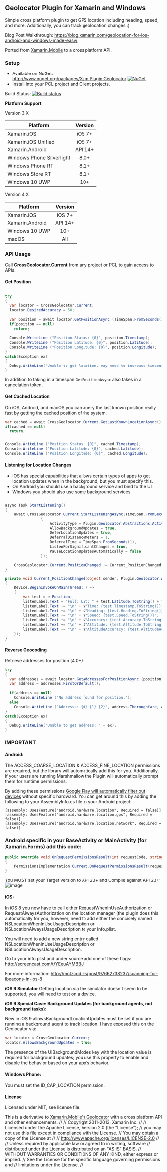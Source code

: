 ## Geolocator Plugin for Xamarin and Windows

Simple cross platform plugin to get GPS location including heading, speed, and more. Additionally, you can track geolocation changes :)

Blog Post Walkthrough: https://blog.xamarin.com/geolocation-for-ios-android-and-windows-made-easy/

Ported from [Xamarin.Mobile](http://www.github.com/xamarin/xamarin.mobile) to a cross platform API.

### Setup
* Available on NuGet: http://www.nuget.org/packages/Xam.Plugin.Geolocator [![NuGet](https://img.shields.io/nuget/v/Xam.Plugin.Geolocator.svg?label=NuGet)](https://www.nuget.org/packages/Xam.Plugin.Geolocator/)
* Install into your PCL project and Client projects.

Build Status: [![Build status](https://ci.appveyor.com/api/projects/status/nan2cxlgeo11sc5u?svg=true)](https://ci.appveyor.com/project/JamesMontemagno/geolocatorplugin)

**Platform Support**

Version 3.X

|Platform|Version|
| -------------------  | :------------------: |
|Xamarin.iOS|iOS 7+|
|Xamarin.iOS Unified|iOS 7+|
|Xamarin.Android|API 14+|
|Windows Phone Silverlight|8.0+|
|Windows Phone RT|8.1+|
|Windows Store RT|8.1+|
|Windows 10 UWP|10+|

Version 4.X

|Platform|Version|
| ------------------- |  :------------------: |
|Xamarin.iOS|iOS 7+|
|Xamarin.Android|API 14+|
|Windows 10 UWP|10+|
|macOS|All|




### API Usage

Call **CrossGeolocator.Current** from any project or PCL to gain access to APIs.

#### Get Position

```csharp

try
{
  var locator = CrossGeolocator.Current;
  locator.DesiredAccuracy = 50;
  
  var position = await locator.GetPositionAsync (TimeSpan.FromSeconds(10));
  if(position == null)
    return;
  
  Console.WriteLine ("Position Status: {0}", position.Timestamp);
  Console.WriteLine ("Position Latitude: {0}", position.Latitude);
  Console.WriteLine ("Position Longitude: {0}", position.Longitude);
}
catch(Exception ex)
{
  Debug.WriteLine("Unable to get location, may need to increase timeout: " + ex);
}
```

In addition to taking in a timespan ```GetPositionAsync``` also takes in a cancelation token.

#### Get Cached Location
On iOS, Android, and macOS you can auery the last known position really fast by getting the cached position of the system.

```csharp
var cached = await CrossGeolocator.Current.GetLastKnownLocationAsync();
if(cached == null)
  return;


Console.WriteLine ("Position Status: {0}", cached.Timestamp);
Console.WriteLine ("Position Latitude: {0}", cached.Latitude);
Console.WriteLine ("Position Longitude: {0}", cached.Longitude);
```

#### Listening for Location Changes

* iOS has special capabilities that allows certain types of apps to get location updates when in the background, but you must specify this.
* On Android you should use a background service and bind to the UI
* Windows you should also use some background services

```csharp

async Task StartListening()
{
    await CrossGeolocator.Current.StartListeningAsync(TimeSpan.FromSeconds(5), 10, true, new Plugin.Geolocator.Abstractions.ListenerSettings
                {
                    ActivityType = Plugin.Geolocator.Abstractions.ActivityType.AutomotiveNavigation,
                    AllowBackgroundUpdates = true,
                    DeferLocationUpdates = true,
                    DeferralDistanceMeters = 1,
                    DeferralTime = TimeSpan.FromSeconds(1),
                    ListenForSignificantChanges = true,
                    PauseLocationUpdatesAutomatically = false
                });

    CrossGeolocator.Current.PositionChanged += Current_PositionChanged;
}

private void Current_PositionChanged(object sender, Plugin.Geolocator.Abstractions.PositionEventArgs e)
{
    Device.BeginInvokeOnMainThread(() =>
    {
        var test = e.Position;
        listenLabel.Text = "Full: Lat: " + test.Latitude.ToString() + " Long: " + test.Longitude.ToString();
        listenLabel.Text += "\n" + $"Time: {test.Timestamp.ToString()}";
        listenLabel.Text += "\n" + $"Heading: {test.Heading.ToString()}";
        listenLabel.Text += "\n" + $"Speed: {test.Speed.ToString()}";
        listenLabel.Text += "\n" + $"Accuracy: {test.Accuracy.ToString()}";
        listenLabel.Text += "\n" + $"Altitude: {test.Altitude.ToString()}";
        listenLabel.Text += "\n" + $"AltitudeAccuracy: {test.AltitudeAccuracy.ToString()}";
    });
}           
```


#### Reverse Geocoding
Retrieve addresses for position (4.0+)

```csharp
try
{ 
  var addresses = await locator.GetAddressesForPositionAsync (position);
  var address = addresses.FirstOrDefault();
  
  if(address == null)
    Console.WriteLine ("No address found for position.");
  else
    Console.WriteLine ("Addresss: {0} {1} {2}", address.Thoroughfare, address.Locality, address.Country);
}
catch(Exception ex)
{
  Debug.WriteLine("Unable to get address: " + ex);
}
```


### **IMPORTANT**
#### Android:
The ACCESS_COARSE_LOCATION & ACCESS_FINE_LOCATION permissions are required, but the library will automatically add this for you. Additionally, if your users are running Marshmallow the Plugin will automatically prompt them for runtime permissions.

By adding these permissions [Google Play will automatically filter out devices](http://developer.android.com/guide/topics/manifest/uses-feature-element.html#permissions-features) without specific hardward. You can get around this by adding the following to your AssemblyInfo.cs file in your Android project:

```
[assembly: UsesFeature("android.hardware.location", Required = false)]
[assembly: UsesFeature("android.hardware.location.gps", Required = false)]
[assembly: UsesFeature("android.hardware.location.network", Required = false)]
```

### Android specific in your BaseActivity or MainActivity (for Xamarin.Forms) add this code:
```csharp
public override void OnRequestPermissionsResult(int requestCode, string[] permissions, Permission[] grantResults)
{
    PermissionsImplementation.Current.OnRequestPermissionsResult(requestCode, permissions, grantResults);
}
```

You MUST set your Target version to API 23+ and Compile against API 23+:
![image](https://cloud.githubusercontent.com/assets/1676321/17110560/7279341c-5252-11e6-89be-8c10b38c0ea6.png)

#### iOS:
In iOS 8 you now have to call either RequestWhenInUseAuthorization or RequestAlwaysAuthorization on the location manager (the plugin does this automatically for you, however, need to add either the concisely named NSLocationWhenInUseUsageDescription or NSLocationAlwaysUsageDescription to your Info.plist. 

You will need to add a new string entry called NSLocationWhenInUseUsageDescription or NSLocationAlwaysUsageDescription. 

Go to your info.plist and under source add one of these flags: http://screencast.com/t/YEeuAYMBBJ

For more information:  http://motzcod.es/post/97662738237/scanning-for-ibeacons-in-ios-8

**iOS 9 Simulator**
Getting location via the simulator doesn't seem to be supported, you will need to test on a device.

**iOS 9 Special Case: Background Updates (for background agents, not background tasks):**

New in iOS 9 allowsBackgroundLocationUpdates must be set if you are running a background agent to track location. I have exposed this on the Geolocator via:

```csharp
var locator = CrossGeolocator.Current;
locator.AllowsBackgroundUpdates = true;
```

The presence of the UIBackgroundModes key with the location value is required for background updates; you use this property to enable and disable the behavior based on your app’s behavior.

#### Windows Phone:

You must set the ID_CAP_LOCATION permission.


#### License
Licensed under MIT, see license file.

This is a derivative to [Xamarin.Mobile's Geolocator](http://github.com/xamarin/xamarin.mobile) with a cross platform API and other enhancements.
﻿//
//  Copyright 2011-2013, Xamarin Inc.
//
//    Licensed under the Apache License, Version 2.0 (the "License");
//    you may not use this file except in compliance with the License.
//    You may obtain a copy of the License at
//
//        http://www.apache.org/licenses/LICENSE-2.0
//
//    Unless required by applicable law or agreed to in writing, software
//    distributed under the License is distributed on an "AS IS" BASIS,
//    WITHOUT WARRANTIES OR CONDITIONS OF ANY KIND, either express or implied.
//    See the License for the specific language governing permissions and
//    limitations under the License.
//
